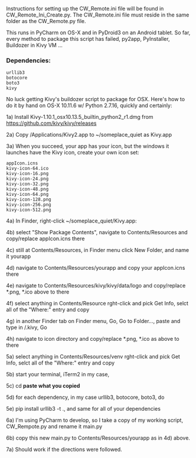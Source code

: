 Instructions for setting up the CW_Remote.ini file will be found in CW_Remote_Ini_Create.py. The CW_Remote.ini file must reside in the same folder as the CW_Remote.py file.

This runs in PyCharm on OS-X and in PyDroid3 on an Android tablet. So far, every method to package this script has failed, py2app, PyInstaller, Buildozer in Kivy VM ...

### Dependencies: ###
```
urllib3
botocore
boto3
kivy
```

No luck getting Kivy's buildozer script to package for OSX. Here's how to do it by hand on OS-X 10.11.6 w/ Python 2.7.16, quickly and certainly:

1a) Install Kivy-1.10.1_osx10.13.5_builtin_python2_r1.dmg from https://github.com/kivy/kivy/releases

2a) Copy /Applications/Kivy2.app to ~/someplace_quiet as Kivy.app

3a) When you succeed, your app has your icon, but the windows it launches have the Kivy icon, create your own icon set:
```
appIcon.icns
kivy-icon-64.ico
kivy-icon-16.png
kivy-icon-24.png
kivy-icon-32.png
kivy-icon-48.png
kivy-icon-64.png
kivy-icon-128.png
kivy-icon-256.png
kivy-icon-512.png
```
4a) In Finder, right-click ~/someplace_quiet/Kivy.app:

4b) select "Show Package Contents", navigate to Contents/Resources and copy/replace appIcon.icns there

4c) still at Contents/Resources, in Finder menu click New Folder, and name it yourapp

4d) navigate to Contents/Resources/yourapp and copy your appIcon.icns there

4e) navigate to Contents/Resources/kivy/kivy/data/logo and copy/replace *.png, *.ico above to there

4f) select anything in Contents/Resource rght-click and pick Get Info, selct all of the "Where:" entry and copy

4g) in another Finder tab on Finder menu, Go, Go to Folder..., paste and type in /.kivy, Go

4h) navigate to icon directory and copy/replace *.png, *.ico as above to there 

5a) select anything in Contents/Resources/venv rght-click and pick Get Info, selct all of the "Where:" entry and copy

5b) start your terminal, iTerm2 in my case, 

5c) cd **paste what you copied** 
  
5d) for each dependency, in my case urllib3, botocore, boto3, do

5e) pip install urllib3 -t ., and same for all of your dependencies
  
6a) I'm using PyCharm to develop, so I take a copy of my working script, CW_Rempote.py and rename it main.py

6b) copy this new main.py to Contents/Resources/yourapp as in 4d) above.

7a) Should work if the directions were followed.
